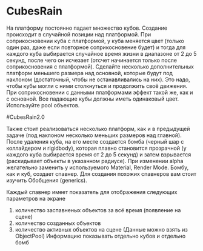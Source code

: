 # CubesRain
 
На платформу постоянно падает множество кубов. 
Создание происходит в случайной позиции над платформой. 
При соприкосновении куба с платформой, у куба меняется цвет (только один раз, даже если повторное соприкосновение будет) и тогда для каждого куба выбирается случайное время жизни в диапазоне от 2 до 5 секунд, после чего он исчезает (отсчет начинается только после соприкосновения с платформой).
Сделайте несколько дополнительных платформ меньшего размера над основной, которые будут под наклоном (достаточный, чтобы не останавливались на них). Это надо, чтобы кубы могли с ними столкнуться и продолжить своё движения. При соприкосновении с данными платформами эффект такой же, как и с основной.
Все падающие кубы должны иметь одинаковый цвет. 
Используйте pool объектов.

#CubesRain2.0

Также стоит реализоваться несколько платформ, как и в предыдущей задаче (под наклоном несколько меньших размеров над главной). 
После удаления куба, на его месте создается бомба (черный шар с коллайдером и rigidbody), которая плавно становится прозрачной (у каждого куба выбирается время от 2 до 5 секунд) и затем взрывается (раскидывает объекты в указанном радиусе). 
При изменении alpha желательно заменить у используемого Material, Render Mode.
Бомбу, как и куб, создает спавнер.
Для создания похожих спавнеров вам стоит изучить Обобщения (generics).

Каждый спавнер имеет показатель для отображения следующих параметров на экране
1) количество заспавненых объектов за всё время (появление на сцене)
2) количество созданных объектов 
3) количество активных объектов на сцене (Данные можно взять из ObjectPool)
Информацию показывать отдельно кубов и отдельно бомб